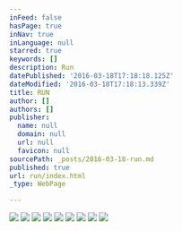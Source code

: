 ```yaml
---
inFeed: false
hasPage: true
inNav: true
inLanguage: null
starred: true
keywords: []
description: Run
datePublished: '2016-03-18T17:18:18.125Z'
dateModified: '2016-03-18T17:18:13.339Z'
title: RUN
author: []
authors: []
publisher:
  name: null
  domain: null
  url: null
  favicon: null
sourcePath: _posts/2016-03-18-run.md
published: true
url: run/index.html
_type: WebPage

---
```

![](https://the-grid-user-content.s3-us-west-2.amazonaws.com/41097a2b-c13e-4692-a8a6-0eea60f67991.jpg)
![](https://the-grid-user-content.s3-us-west-2.amazonaws.com/c658b67c-0901-4f2f-8313-f314f4496686.jpg)
![](https://the-grid-user-content.s3-us-west-2.amazonaws.com/779b2f3a-22ca-4399-ae27-8200d330e0d3.jpg)
![](https://the-grid-user-content.s3-us-west-2.amazonaws.com/08bc92a6-0826-44b7-9f47-38ab941a23f0.jpg)
![](https://the-grid-user-content.s3-us-west-2.amazonaws.com/1f81e1b0-4281-48b8-a73b-8f035d191db9.jpg)
![](https://the-grid-user-content.s3-us-west-2.amazonaws.com/a38935c2-af88-4581-9665-4fc80517ef1e.jpg)
![](https://the-grid-user-content.s3-us-west-2.amazonaws.com/40953dad-9d92-456e-a490-ace6f01a6f30.jpg)
![](https://the-grid-user-content.s3-us-west-2.amazonaws.com/911d4845-431b-4277-97be-b148dc2328dd.jpg)
![](https://the-grid-user-content.s3-us-west-2.amazonaws.com/ee9df285-9bab-4426-9975-ef3bfa51269a.jpg)